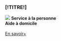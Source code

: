 
<!-- Block tags module -->
<div id="tags_block_left" class="block tags_block">
	<h3 class="title_block title_block_green">[!TITRE!]</h3>
	<div class="block_content">
		<img src="/Skins/Paranature/img/components/services1.jpg.mini.300x120.jpg" class="img-responsive img-accueil" />
	        <strong>Service à la personne<br />
		Aide à domicile</strong><br />
		<br />
		<a href="#" class="btn btn-primary btn-block">En savoir+</a>
	</div>
</div>
<!-- /Block tags module -->
